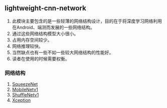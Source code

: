 ## lightweight-cnn-network

1. 此模块主要包含的是一些轻薄的网络结构设计，目的在于将深度学习网络利用在Android、端测而发展的一些网络结构。
2. 通过这些网络结构模型大小很小。
3. 占用内存空间较少。
4. 网络推理较快。
5. 当然缺点也有一些不如一些较大网络结构的性能好。
6. 读者在使用的时候需要权衡。

### 网络结构

1. [SqueezeNet](https://github.com/Milittle/awesome-dl-network/blob/master/lightweight-cnn-network/SqueezeNet.md)
2. [MobileNetv1](https://github.com/Milittle/awesome-dl-network/blob/master/lightweight-cnn-network/MobileNet.md)
3. [ShuffleNetv1](https://github.com/Milittle/awesome-dl-network/blob/master/lightweight-cnn-network/ShuffleNet.md)
4. [Xception](https://github.com/Milittle/awesome-dl-network/blob/master/lightweight-cnn-network/Xception.md)
